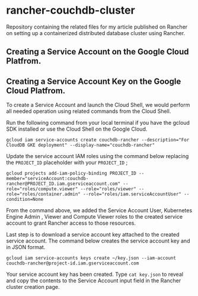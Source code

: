 # rancher-couchdb-cluster
Repository containing the related files for my article published on Rancher on setting up a containerized distributed database cluster using Rancher.

## Creating a **Service Account** on the Google Cloud Platfrom.



## Creating a **Service Account Key** on the Google Cloud Platfrom.

To create a Service Account and launch the Cloud Shell, we would perform all needed operation using related commands from the Cloud Shell.

Run the following command from your local terminal if you have the gcloud SDK installed or use the Cloud Shell on the Google Cloud.


    gcloud iam service-accounts create couchdb-rancher --description="For CloudDB GKE deployment" --display-name="couchdb-rancher" 

Update the service account IAM roles using the command below replacing the `PROJECT_ID` placeholder with your `PROJECT_ID` ;


    gcloud projects add-iam-policy-binding PROJECT_ID --member="serviceAccount:couchdb-rancher@PROJECT_ID.iam.gserviceaccount.com" --role="roles/compute.viewer" --role="roles/viewer" --role="roles/container.admin" --role="roles/iam.serviceAccountUser" --condition=None

From the command above, we added the Service Account User, Kubernetes Engine Admin , Viewer and Compute Viewer roles to the created service account to grant Rancher access to those resources.

Last step is to download a service account key attached to the created service account. The command below creates the service account key and in JSON format.


    gcloud iam service-accounts keys create ~/key.json --iam-account couchdb-rancher@project-id.iam.gserviceaccount.com

Your service account key has been created. Type `cat key.json` to reveal and copy the contents to the Service Account input field in the Rancher cluster creation page. 
